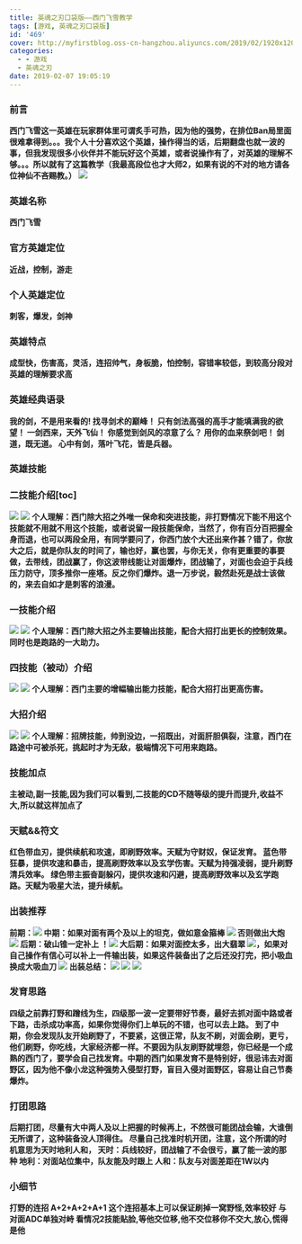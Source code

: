 ```yaml
---
title: 英魂之刃口袋版——西门飞雪教学
tags: [游戏, 英魂之刃口袋版]
id: '469'
cover: http://myfirstblog.oss-cn-hangzhou.aliyuncs.com/2019/02/1920x1200.jpg
categories:
  - - 游戏
  - 英魂之刃
date: 2019-02-07 19:05:19
---
```


<meta name="referrer" content="no-referrer" />



### 前言

**西门飞雪这一英雄在玩家群体里可谓炙手可热，因为他的强势，在排位Ban局里面很难拿得到。。。我个人十分喜欢这个英雄，操作得当的话，后期翻盘也就一波的事，但我发现很多小伙伴并不能玩好这个英雄，或者说操作有了，对英雄的理解不够。。。所以就有了这篇教学（我最高段位也才大师2，如果有说的不对的地方请各位神仙不吝赐教。）** ![](http://myfirstblog.oss-cn-hangzhou.aliyuncs.com/2019/02/1920x1200.jpg)

### 英雄名称

**西门飞雪**

### 官方英雄定位

**近战，控制，游走**

### 个人英雄定位

**刺客，爆发，剑神**

### 英雄特点

**成型快，伤害高，灵活，连招帅气，身板脆，怕控制，容错率较低，到较高分段对英雄的理解要求高**

### 英雄经典语录

**我的剑，不是用来看的! 找寻剑术的巅峰！ 只有剑法高强的高手才能填满我的欲望！ 一剑西来，天外飞仙！ 你感觉到剑风的凉意了么？ 用你的血来祭剑吧！ 剑道，既无道。 心中有剑，落叶飞花，皆是兵器。**

### 英雄技能

### 二技能介绍\[toc\]

![](http://myfirstblog.oss-cn-hangzhou.aliyuncs.com/2019/02/01.png) ![](http://myfirstblog.oss-cn-hangzhou.aliyuncs.com/2019/02/QQ截图20190207181210.png) **个人理解：西门除大招之外唯一保命和突进技能，非打野情况下能不用这个技能就不用就不用这个技能，或者说留一段技能保命，当然了，你有百分百把握全身而退，也可以两段全用，有同学要问了，你西门放个大还出来作甚？错了，你放大之后，就是你队友的时间了，输也好，赢也罢，与你无关，你有更重要的事要做，去带线，团战赢了，你这波带线能让对面爆炸，团战输了，对面也会迫于兵线压力防守，顶多推你一座塔。反之你们爆炸。退一万步说，毅然赴死是战士该做的，来去自如才是刺客的浪漫。**

### 一技能介绍

![](http://myfirstblog.oss-cn-hangzhou.aliyuncs.com/2019/02/02.png) ![](http://myfirstblog.oss-cn-hangzhou.aliyuncs.com/2019/02/QQ截图20190207181233.png) **个人理解：西门除大招之外主要输出技能，配合大招打出更长的控制效果。同时也是跑路的一大助力。**

### 四技能（被动）介绍

![](http://myfirstblog.oss-cn-hangzhou.aliyuncs.com/2019/02/03.png) ![](http://myfirstblog.oss-cn-hangzhou.aliyuncs.com/2019/02/QQ截图20190207181251.png) **个人理解：西门主要的增幅输出能力技能，配合大招打出更高伤害。**

### 大招介绍

![](http://myfirstblog.oss-cn-hangzhou.aliyuncs.com/2019/02/04.png) ![](http://myfirstblog.oss-cn-hangzhou.aliyuncs.com/2019/02/QQ截图20190207181312.png) **个人理解：招牌技能，帅到没边，一招既出，对面肝胆俱裂，注意，西门在路途中可被杀死，挑起时才为无敌，极端情况下可用来跑路。**

### 技能加点

**主被动,副一技能,因为我们可以看到,二技能的CD不随等级的提升而提升,收益不大,所以就这样加点了**

### 天赋&&符文

**红色带血刃，提供续航和攻速，即刷野效率。天赋为守财奴，保证发育。 蓝色带狂暴，提供攻速和暴击，提高刷野效率以及玄学伤害。天赋为持强凌弱，提升刷野清兵效率。 绿色带主振奋副躲闪，提供攻速和闪避，提高刷野效率以及玄学跑路。天赋为吸星大法，提升续航。**

### 出装推荐

**前期：![](http://myfirstblog.oss-cn-hangzhou.aliyuncs.com/2019/02/QQ截图20190207183851.png) 中期：如果对面有两个及以上的坦克，做如意金箍棒 ![](http://myfirstblog.oss-cn-hangzhou.aliyuncs.com/2019/02/QQ截图20190207183926.png) 否则做出大炮 ![](http://myfirstblog.oss-cn-hangzhou.aliyuncs.com/2019/02/QQ截图20190207183944.png) 后期：破山锥一定补上 ！![](http://myfirstblog.oss-cn-hangzhou.aliyuncs.com/2019/02/QQ截图20190207184432.png) 大后期：如果对面控太多，出大翡翠 ![](http://myfirstblog.oss-cn-hangzhou.aliyuncs.com/2019/02/QQ截图20190207184026.png)，如果对自己操作有信心可以补上一件输出装，如果这件装备出了之后还没打完，把小吸血换成大吸血刀 ![](http://myfirstblog.oss-cn-hangzhou.aliyuncs.com/2019/02/QQ截图20190207184108.png) 出装总结： ![](http://myfirstblog.oss-cn-hangzhou.aliyuncs.com/2019/02/QQ截图20190207184538.png) ![](http://myfirstblog.oss-cn-hangzhou.aliyuncs.com/2019/02/QQ截图20190207184514.png) ![](http://myfirstblog.oss-cn-hangzhou.aliyuncs.com/2019/02/QQ截图20190207184458.png)** 

### 发育思路

**四级之前靠打野和蹭线为生，四级那一波一定要带好节奏，最好去抓对面中路或者下路，击杀成功率高，如果你觉得你们上单玩的不错，也可以去上路。 到了中期，你会发现队友开始刷野了，不要紧，这很正常，队友不刷，对面会刷，更亏，他们刷野，你吃线，大家经济都一样。不要因为队友刷野就埋怨，你已经是一个成熟的西门了，要学会自己找发育。中期的西门如果发育不是特别好，很忌讳去对面野区，因为他不像小龙这种强势入侵型打野，盲目入侵对面野区，容易让自己节奏爆炸。**

### 打团思路

**后期打团，尽量有大中两人及以上把握的时候再上，不然很可能团战会输，大谁倒无所谓了，这种装备没人顶得住。 尽量自己找准时机开团，注意，这个所谓的时机意思为天时地利人和， 天时：兵线较好，团战输了不会很亏，赢了能一波的那种 地利：对面站位集中，队友能及时跟上 人和：队友与对面差距在1W以内**

### 小细节

**打野的连招 A+2+A+2+A+1 这个连招基本上可以保证刷掉一窝野怪,效率较好** **与对面ADC单独对峙 看情况2技能贴脸,等他交位移,他不交位移你不交大,放心,慌得是他**